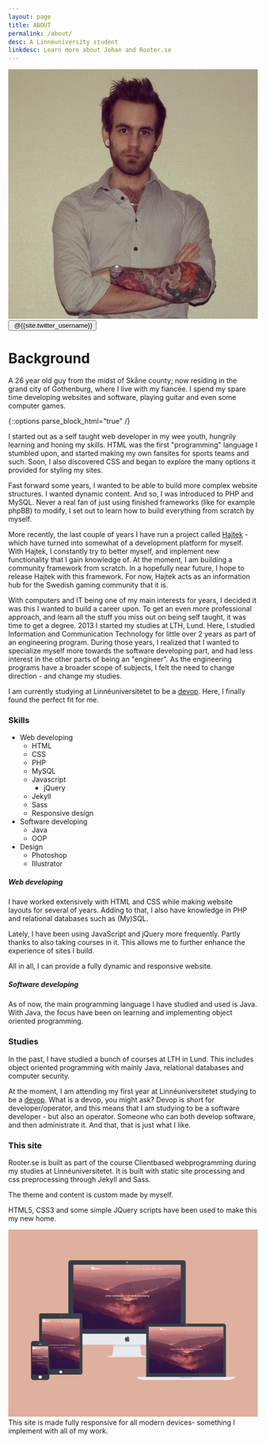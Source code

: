 ```yaml
---
layout: page
title: ABOUT
permalink: /about/
desc: A Linnéuniversity student
linkdesc: Learn more about Johan and Rooter.se
---
```


<div class="post-author">
	<div class="img-wrap">
		<img src="/assets/img/johan.png" alt="Johan">
		<a href="http://www.twitter.com/{{site.twitter_username}}" target="_blank">
			<button class="follow-button" type="button"><i class="fa fa-twitter" aria-hidden="true"></i>&nbsp;@{{site.twitter_username}}</button>
		</a>
	</div>
	<div class="text-wrap">
		<h1>Background</h1>
		<span class="author-description">
			A 26 year old guy from the midst of Skåne county; now residing in the grand city of Gothenburg, where I live with my fiancée.
			I spend my spare time developing websites and software, playing guitar and even some computer games.
		</span>
	</div>				
</div>

{::options parse_block_html="true" /}
<article class="post"><div class="post-content">

I started out as a self taught web developer in my wee youth, hungrily learning and honing my skills. HTML was the first "programming" language I stumbled upon, and started making my own
fansites for sports teams and such. Soon, I also discovered CSS and began to explore the many options it provided for styling my sites.

Fast forward some years, I wanted to be able to build more complex website structures. I wanted dynamic content. And so, I was introduced to PHP and MySQL. Never a real fan of just using 
finished frameworks (like for example phpBB) to modify, I set out to learn how to build everything from scratch by myself.

More recently, the last couple of years I have run a project called [Hajtek][hajtek] - which have turned into somewhat of a development platform for myself.  With Hajtek, I constantly try to better myself, 
and implement new functionality that I gain knowledge of. At the moment, I am building a community framework from scratch. In a hopefully near future, I hope to release Hajtek with this framework. For now, Hajtek acts as an information hub for the Swedish gaming community that it is.

With computers and IT being one of my main interests for years, I decided it was this I wanted to build a career upon. To get an even more professional approach, and learn all the stuff you miss out on being self taught, it was time to get a degree. 2013 I started my studies at LTH, Lund. Here, I studied Information and Communication Technology for little over 2 years as part of an engineering program. During those years, I realized that I wanted to specialize myself more towards the software developing part, and had less interest in the other parts of being an "engineer". As the engineering programs have a broader scope of subjects, I felt the need to change direction - and change my studies. 

I am currently studying at Linnéuniversitetet to be a [devop][udm-devops]. Here, I finally found the perfect fit for me.

### Skills

* Web developing
  * HTML
  * CSS
  * PHP
  * MySQL
  * Javascript
    * jQuery
  * Jekyll
  * Sass
  * Responsive design
* Software developing
  * Java
  * OOP
* Design
  * Photoshop
  * Illustrator

##### Web developing

I have worked extensively with HTML and CSS while making website layouts for several of years. Adding to that, I also have knowledge in PHP and relational databases such as (My)SQL.

Lately, I have been using JavaScript and jQuery more frequently. Partly thanks to also taking courses in it. This allows me to further enhance the experience of sites I build.

All in all, I can provide a fully dynamic and responsive website.

##### Software developing
As of now, the main programming language I have studied and used is Java. With Java, the focus have been on learning and implementing object oriented programming.

### Studies
In the past, I have studied a bunch of courses at LTH in Lund. This includes object oriented programming with mainly Java, relational databases and computer security.

At the moment, I am attending my first year at Linnéuniversitetet studying to be a [devop][udm-devops]. What is a devop, you might ask? Devop is short for developer/operator, and this means
that I am studying to be a software developer - but also an operator. Someone who can both develop software, and then administrate it. And that, that is just what I like.

### This site
Rooter.se is built as part of the course Clientbased webprogramming during my studies at Linnéuniversitetet. It is built with static site processing and css preprocessing through Jekyll and Sass.

The theme and content is custom made by myself.

HTML5, CSS3 and some simple JQuery scripts have been used to make this my new home.

![Showcase image](/assets/img/showcase.png)
This site is made fully responsive for all modern devices- something I implement with all of my work.
</div></article>

[udm-devops]: http://udm-devops.se
[hajtek]: http://dev.hajtek.se/new